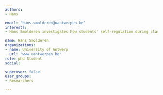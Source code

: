 ```yaml
---
authors:
- Hans

email: "hans.smolderen@uantwerpen.be"
interests:
- Hans Smolderen investigates how students' self-regulation during classes are influenced by how they prepare themselves in flipped-classroom contexts.

name: Hans Smolderen
organizations:
- name: University of Antwerp
  url: "www.uantwerpen.be"
role: phd Student
social:

superuser: false
user_groups:
- Researchers

---
```



